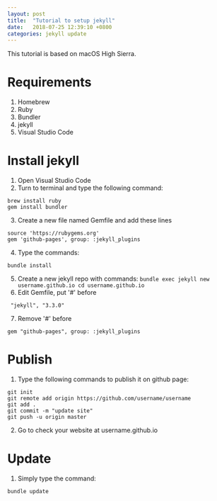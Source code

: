 ```yaml
---
layout: post
title:  "Tutorial to setup jekyll"
date:   2018-07-25 12:39:10 +0800
categories: jekyll update
---
```


This tutorial is based on macOS High Sierra.

# Requirements
1. Homebrew
2. Ruby
3. Bundler
4. jekyll
5. Visual Studio Code

# Install jekyll
1. Open Visual Studio Code
2. Turn to terminal and type the following command:
```
brew install ruby
gem install bundler
```
3. Create a new file named Gemfile and add these lines
```
source 'https://rubygems.org'
gem 'github-pages', group: :jekyll_plugins
```
4. Type the commands:

`bundle install`

5. Create a new jekyll repo with commands:
`bundle exec jekyll new username.github.io
cd username.github.io`
6. Edit Gemfile, put '#' before

` "jekyll", "3.3.0"`

7. Remove '#' before

`gem "github-pages", group: :jekyll_plugins`

# Publish
1. Type the following commands to publish it on github page:
```
git init
git remote add origin https://github.com/username/username
git add .
git commit -m "update site"
git push -u origin master
```

2. Go to check your website at username.github.io

# Update
1. Simply type the command:

`bundle update`
